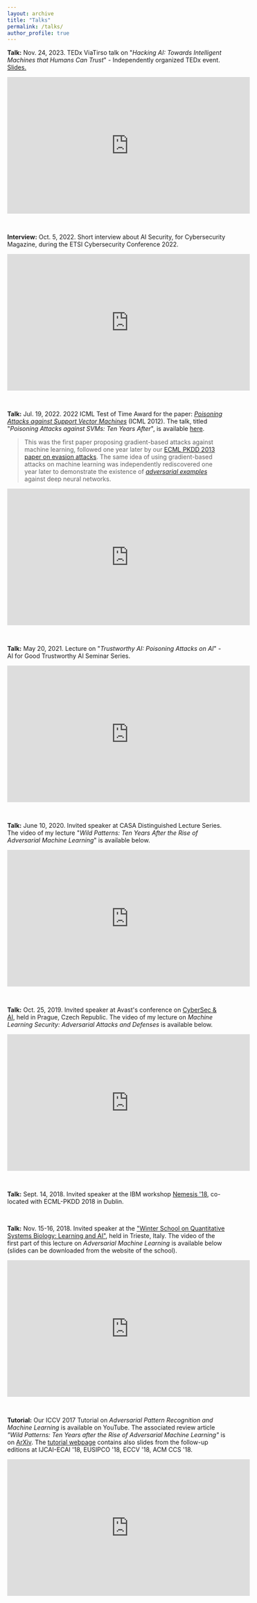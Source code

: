 ```yaml
---
layout: archive
title: "Talks"
permalink: /talks/
author_profile: true
---
```


**Talk:** Nov. 24, 2023. TEDx ViaTirso talk on "_Hacking AI: Towards Intelligent Machines that Humans Can Trust_" - Independently organized TEDx event. [Slides.](https://battistabiggio.github.io/files/20231124-BIGGIO-TEDx.pdf)
<iframe allow="accelerometer; autoplay; encrypted-media; gyroscope; picture-in-picture" allowfullscreen="" frameborder="0" height="315" scrolling="no" src="https://www.youtube.com/embed/1VuV4i2yiD8?si=aT6J_7bMjUneEEha" width="560"></iframe>

<p>&nbsp;</p>

**Interview:** Oct. 5, 2022. Short interview about AI Security, for Cybersecurity Magazine, during the ETSI Cybersecurity Conference 2022. 
<iframe width="560" height="315" src="https://www.youtube.com/embed/0yDdpQUOzVc" title="YouTube video player" frameborder="0" allow="accelerometer; autoplay; clipboard-write; encrypted-media; gyroscope; picture-in-picture" allowfullscreen></iframe>

<p>&nbsp;</p>

**Talk:** Jul. 19, 2022. 2022 ICML Test of Time Award for the paper: [_Poisoning Attacks against Support Vector Machines_](https://arxiv.org/abs/1206.6389) (ICML 2012). The talk, titled "_Poisoning Attacks against SVMs: Ten Years After_", is available [here](https://slideslive.com/38987976).

> This was the first paper proposing gradient-based attacks against machine learning, followed one year later by our [ECML PKDD 2013 paper on evasion attacks](https://arxiv.org/abs/1708.06131). 
> The same idea of using gradient-based attacks on machine learning was independently rediscovered one year later to demonstrate the existence of [_adversarial examples_](https://arxiv.org/abs/1312.6199) against deep neural networks.

<iframe allow="accelerometer; autoplay; encrypted-media; gyroscope; picture-in-picture" allowfullscreen="" frameborder="0" height="315" scrolling="no" src="https://www.youtube.com/embed/xWn-bHdAK70?si=DTch5qCIKV0SD-nY" width="560"></iframe>

<p>&nbsp;</p>


**Talk:** May 20, 2021. Lecture on "_Trustworthy AI: Poisoning Attacks on AI_" - AI for Good Trustworthy AI Seminar Series.
<iframe allow="accelerometer; autoplay; encrypted-media; gyroscope; picture-in-picture" allowfullscreen="" frameborder="0" height="315" scrolling="no" src="https://www.youtube.com/embed/OawERQx6wx8" width="560"></iframe>

<p>&nbsp;</p>

**Talk:** June 10, 2020. Invited speaker at CASA Distinguished Lecture Series. The video of my lecture "_Wild Patterns: Ten Years After the Rise of Adversarial Machine Learning_" is available below.
<iframe allow="accelerometer; autoplay; encrypted-media; gyroscope; picture-in-picture" allowfullscreen="" frameborder="0" height="315" scrolling="no" src="https://www.youtube.com/embed/j5xJRlV4PhQ" width="560"></iframe>

<p>&nbsp;</p>

**Talk:** Oct. 25, 2019. Invited speaker at Avast's conference on [CyberSec & AI](https://www.cybersecprague.ai), held in Prague, Czech Republic. The video of my lecture on _Machine Learning Security: Adversarial Attacks and Defenses_ is available below.
<iframe allow="accelerometer; autoplay; encrypted-media; gyroscope; picture-in-picture" allowfullscreen="" frameborder="0" height="315" src="https://www.youtube.com/embed/b89RRzWSJYI" width="560"></iframe>

<p>&nbsp;</p>

**Talk:** Sept. 14, 2018. Invited speaker at the IBM workshop [Nemesis '18](http://www.research.ibm.com/labs/ireland/nemesis2018/), co-located with ECML-PKDD 2018 in Dublin. 

<p>&nbsp;</p>

**Talk:** Nov. 15-16, 2018. Invited speaker at the ["Winter School on Quantitative Systems Biology: Learning and AI"](http://indico.ictp.it/event/8339/other-view?view=ictptimetable), held in Trieste, Italy. The video of the first part of this lecture on _Adversarial Machine Learning_ is available below (slides can be downloaded from the website of the school).
<iframe allow="accelerometer; autoplay; encrypted-media; gyroscope; picture-in-picture" allowfullscreen="" frameborder="0" height="315" src="https://www.youtube.com/embed/xLy6FGvS6iI" width="560"></iframe>

<p>&nbsp;</p>

**Tutorial:** Our ICCV 2017 Tutorial on 
_Adversarial Pattern Recognition and Machine Learning_ is available 
on YouTube. The associated review article _"Wild Patterns: 
Ten Years after the Rise of Adversarial Machine Learning"_ 
is on [ArXiv](https://arxiv.org/abs/1712.03141). 
The [tutorial webpage](https://www.pluribus-one.it/research/sec-ml/wild-patterns) 
contains also slides from the follow-up editions 
at IJCAI-ECAI '18, EUSIPCO '18, ECCV '18, ACM CCS '18.
<iframe allowfullscreen="" frameborder="0" height="315" scrolling="no" src="https://www.youtube.com/embed/_-seIeCmIrA?start=3865" width="560"></iframe>
